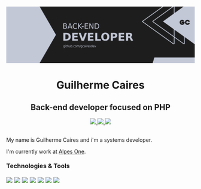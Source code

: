 <p align="center" style="margin-bottom: 10px;">
  <img src="./assets/banner-back-end.png" /> 
</p>

<h1 align="center">Guilherme Caires</h1>
<h2 align="center">Back-end developer focused on PHP</h2>

<p align="center" style="margin: 10px 0;">

  <a href="https://github.com/gcairesdev" target="_blank" >
    <img src="https://img.shields.io/badge/-gcairesdev-12233f?style=for-the-badge&color=1d1d1d&labelColor=555555&logo=github&logoColor=white&link=https://github.com/gcairesdev"></img>
  </a>

  <a href="https://www.linkedin.com/in/guilherme-caires" target="_blank" >
    <img src="https://img.shields.io/badge/-Guilherme%20Caires-12233f?style=for-the-badge&color=1d1d1d&labelColor=555555&logo=Linkedin&logoColor=white&link=https://www.linkedin.com/in/guilherme-caires/"></img>
  </a>

  <a href="mailto:contatogcaires@gmail.com" target="_blank" >
    <img src="https://img.shields.io/badge/-contatogcaires@gmail.com-12233f?style=for-the-badge&color=1d1d1d&labelColor=555555&logo=Gmail&logoColor=white&link=mailto:contatogcaires@gmail.com"></img>
  </a>

</p>

<p style="margin-top: 30px;">My name is Guilherme Caires and i'm a systems developer.</p>

<p>I'm currently work at <a href="https://alpes.one">Alpes One</a>.</p>

<h3 style="margin: 20px 0 20px 0">Technologies & Tools</h3>

<p style="display: flex; flex-direction: row;">

  <img style="margin-right: 5px;" src="https://img.shields.io/badge/Code-PHP-informational?style=flat&logo=php&logoColor=white&color=12233f">

  <img style="margin-right: 5px;" src="https://img.shields.io/badge/Tools-MySQL-informational?style=flat&logo=mysql&logoColor=white&color=12233f">

  <img style="margin-right: 5px;" src="https://img.shields.io/badge/OS-Linux-informational?style=flat&logo=linux&logoColor=white&color=12233f">

  <img style="margin-right: 5px;" src="https://img.shields.io/badge/Code-JavaScript-informational?style=flat&logo=javascript&logoColor=white&color=12233f">
  
  <img style="margin-right: 5px;" src="https://img.shields.io/badge/Code-HTML-informational?style=flat&logo=HTML5&logoColor=white&color=12233f">
  
  <img style="margin-right: 5px;" src="https://img.shields.io/badge/Code-CSS-informational?style=flat&logo=CSS3&logoColor=white&color=12233f">

  <img style="margin-right: 5px;" src="https://img.shields.io/badge/Editor-VSCode-informational?style=flat&logo=visual-studio-code&logoColor=white&color=12233f">

</p>
